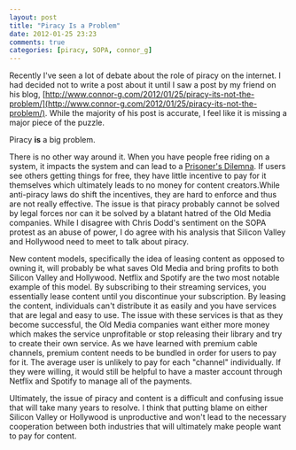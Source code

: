 ```yaml
---
layout: post
title: "Piracy Is a Problem"
date: 2012-01-25 23:23
comments: true
categories: [piracy, SOPA, connor_g]
---
```


Recently I've seen a lot of debate about the role of piracy on the internet. I
had decided not to write a post about it until I saw a post by my friend on his
blog, [http://www.connor-g.com/2012/01/25/piracy-its-not-the-problem/](http://www.connor-g.com/2012/01/25/piracy-its-not-the-problem/).
While the majority of his post is accurate, I feel like it is missing a major
piece of the puzzle.

Piracy __is__ a big problem.

There is no other way around it. When you have people free riding on a system,
it impacts the system and can lead to a [Prisoner's Dilemna](http://en.wikipedia.org/wiki/Prisoner%27s_dilemna).
If users see others getting things for free, they have little incentive to pay for
it themselves which ultimately leads to no money for content creators.While anti-piracy laws do shift the
incentives, they are hard to enforce and thus are not really effective. The issue
is that piracy probably cannot be solved by legal forces nor can it be solved by
a blatant hatred of the Old Media companies. While I disagree with Chris Dodd's
sentiment on the SOPA protest as an abuse of power, I do agree with his analysis
that Silicon Valley and Hollywood need to meet to talk about piracy.

New content models, specifically the idea of leasing content as opposed to
owning it, will probably be what saves Old Media and bring profits to both
Silicon Valley and Hollywood. Netflix and Spotify are the two most notable
example of this model. By subscribing to their streaming services, you essentially
lease content until you discontinue your subscription. By leasing the content,
individuals can't distribute it as easily and you have services that are legal
and easy to use. The issue with these services is that as they become successful,
the Old Media companies want either more money which makes the service unprofitable
or stop releasing their library and try to create their own service. As we have
learned with premium cable channels, premium content needs to be bundled in order
for users to pay for it. The average user is unlikely to pay for each "channel"
individually. If they were willing, it would still be helpful to have a master
account through Netflix and Spotify to manage all of the payments.

Ultimately, the issue of piracy and content is a difficult and confusing issue
that will take many years to resolve. I think that putting blame on either
Silicon Valley or Hollywood is unproductive and won't lead to the necessary 
cooperation between both industries that will ultimately make people want to pay 
for content.
